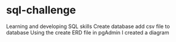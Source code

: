 # sql-challenge
Learning and developing SQL skills
Create database
add csv file to database
Using the create ERD file in pgAdmin I created a diagram

